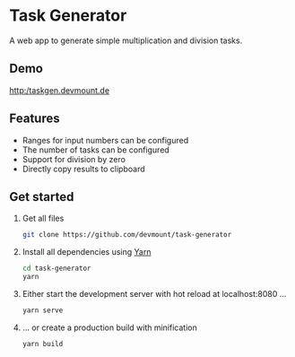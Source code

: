 # Task Generator

A web app to generate simple multiplication and division tasks.

## Demo

<http:/taskgen.devmount.de>

## Features

- Ranges for input numbers can be configured
- The number of tasks can be configured
- Support for division by zero
- Directly copy results to clipboard

## Get started

1. Get all files

    ```bash
    git clone https://github.com/devmount/task-generator
    ```

2. Install all dependencies using [Yarn](https://yarnpkg.com)

    ```bash
    cd task-generator
    yarn
    ```

3. Either start the development server with hot reload at localhost:8080 ...

    ```bash
    yarn serve
    ```

4. ... or create a production build with minification

    ```bash
    yarn build
    ```